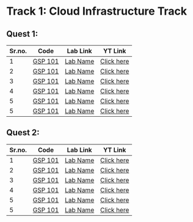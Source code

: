 # Track 1: Cloud Infrastructure Track

## Quest 1:

| Sr.no. | Code        | Lab Link     | YT Link        |
| ------ | ----------- | ------------ | -------------- |
| 1      | [GSP 101]() | [Lab Name]() | [Click here]() |
| 2      | [GSP 101]() | [Lab Name]() | [Click here]() |
| 3      | [GSP 101]() | [Lab Name]() | [Click here]() |
| 4      | [GSP 101]() | [Lab Name]() | [Click here]() |
| 5      | [GSP 101]() | [Lab Name]() | [Click here]() |
| 5      | [GSP 101]() | [Lab Name]() | [Click here]() |

## Quest 2:

| Sr.no. | Code        | Lab Link     | YT Link        |
| ------ | ----------- | ------------ | -------------- |
| 1      | [GSP 101]() | [Lab Name]() | [Click here]() |
| 2      | [GSP 101]() | [Lab Name]() | [Click here]() |
| 3      | [GSP 101]() | [Lab Name]() | [Click here]() |
| 4      | [GSP 101]() | [Lab Name]() | [Click here]() |
| 5      | [GSP 101]() | [Lab Name]() | [Click here]() |
| 5      | [GSP 101]() | [Lab Name]() | [Click here]() |
